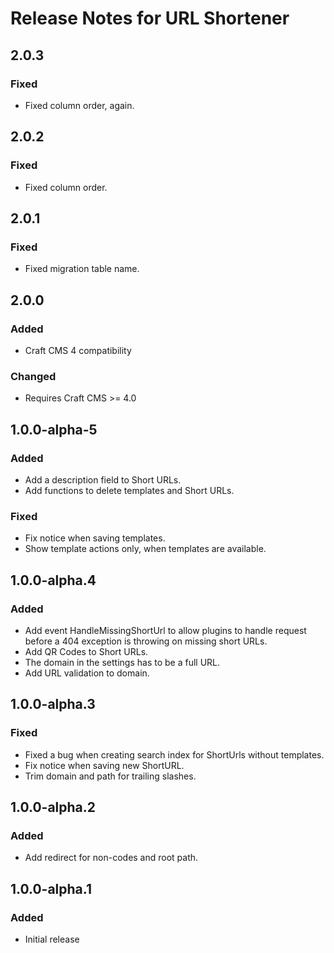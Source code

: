 # Release Notes for URL Shortener

## 2.0.3

### Fixed

- Fixed column order, again.

## 2.0.2

### Fixed

- Fixed column order.

## 2.0.1

### Fixed

- Fixed migration table name.

## 2.0.0

### Added

- Craft CMS 4 compatibility

### Changed

- Requires Craft CMS >= 4.0

## 1.0.0-alpha-5

### Added

- Add a description field to Short URLs.
- Add functions to delete templates and Short URLs.

### Fixed

- Fix notice when saving templates.
- Show template actions only, when templates are available.

## 1.0.0-alpha.4

### Added

- Add event HandleMissingShortUrl to allow plugins to handle request before a 404 exception is throwing on missing short URLs.
- Add QR Codes to Short URLs.
- The domain in the settings has to be a full URL.
- Add URL validation to domain.

## 1.0.0-alpha.3

### Fixed

- Fixed a bug when creating search index for ShortUrls without templates.
- Fix notice when saving new ShortURL.
- Trim domain and path for trailing slashes.

## 1.0.0-alpha.2

### Added

- Add redirect for non-codes and root path.

## 1.0.0-alpha.1

### Added

- Initial release

